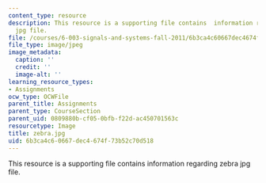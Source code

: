 ```yaml
---
content_type: resource
description: This resource is a supporting file contains  information regarding zebra
  jpg file.
file: /courses/6-003-signals-and-systems-fall-2011/6b3ca4c60667dec4674f73b52c70d518_zebra.jpg
file_type: image/jpeg
image_metadata:
  caption: ''
  credit: ''
  image-alt: ''
learning_resource_types:
- Assignments
ocw_type: OCWFile
parent_title: Assignments
parent_type: CourseSection
parent_uid: 0809880b-cf05-0bfb-f22d-ac450701563c
resourcetype: Image
title: zebra.jpg
uid: 6b3ca4c6-0667-dec4-674f-73b52c70d518
---
```

This resource is a supporting file contains  information regarding zebra jpg file.

